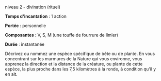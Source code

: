 niveau 2 - divination (rituel)

**Temps d'incantation** : 1 action

**Portée** : personnelle

**Composantes** : V, S, M (une touffe de fourrure de limier)

**Durée** : instantanée

Décrivez ou nommez une espèce spécifique de bête ou de plante. En vous concentrant sur les murmures de la Nature qui vous environne, vous apprenez la direction et la distance de la créature, ou plante de cette espèce, la plus proche dans les 7,5 kilomètres à la ronde, à condition qu'il y en ait.